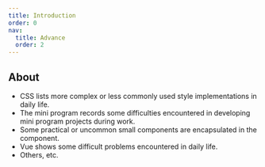 ```yaml
---
title: Introduction
order: 0
nav:
  title: Advance
  order: 2
---
```


## About

- CSS lists more complex or less commonly used style implementations in daily life.
- The mini program records some difficulties encountered in developing mini program projects during work.
- Some practical or uncommon small components are encapsulated in the component.
- Vue shows some difficult problems encountered in daily life.
- Others, etc.
